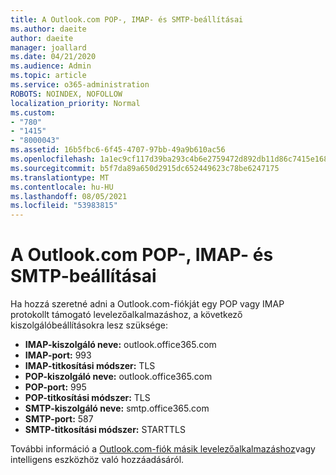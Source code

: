```yaml
---
title: A Outlook.com POP-, IMAP- és SMTP-beállításai
ms.author: daeite
author: daeite
manager: joallard
ms.date: 04/21/2020
ms.audience: Admin
ms.topic: article
ms.service: o365-administration
ROBOTS: NOINDEX, NOFOLLOW
localization_priority: Normal
ms.custom:
- "780"
- "1415"
- "8000043"
ms.assetid: 16b5fbc6-6f45-4707-97bb-49a9b610ac56
ms.openlocfilehash: 1a1ec9cf117d39ba293c4b6e2759472d892db11d86c7415e1689027aa8a728ba
ms.sourcegitcommit: b5f7da89a650d2915dc652449623c78be6247175
ms.translationtype: MT
ms.contentlocale: hu-HU
ms.lasthandoff: 08/05/2021
ms.locfileid: "53983815"
---
```

# <a name="pop-imap-and-smtp-settings-for-outlookcom"></a>A Outlook.com POP-, IMAP- és SMTP-beállításai

Ha hozzá szeretné adni a Outlook.com-fiókját egy POP vagy IMAP protokollt támogató levelezőalkalmazáshoz, a következő kiszolgálóbeállításokra lesz szüksége:
  
- **IMAP-kiszolgáló neve:** outlook.office365.com
- **IMAP-port:** 993
- **IMAP-titkosítási módszer:** TLS
- **POP-kiszolgáló neve:** outlook.office365.com  
- **POP-port:** 995  
- **POP-titkosítási módszer:** TLS  
- **SMTP-kiszolgáló neve:** smtp.office365.com
- **SMTP-port:** 587
- **SMTP-titkosítási módszer:** STARTTLS

További információ a [Outlook.com-fiók másik levelezőalkalmazáshoz](https://support.office.com/article/73f3b178-0009-41ae-aab1-87b80fa94970?wt.mc_id=Office_Outlook_com_Alchemy)vagy intelligens eszközhöz való hozzáadásáról.
